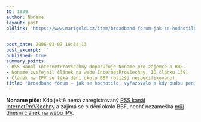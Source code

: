 ```yaml
---
ID: 1939
author: Noname
layout: post
oldlink: 'https://www.marigold.cz/item/broadband-forum-jak-se-hodnotilo-vyrazovalo-a-kdy-budou-penize

  '
post_date: 2006-03-07 10:34:13
post_excerpt: ''
published: true
summary_points:
- RSS kanál InternetProVšechny doporučuje Noname pro zájemce o BBF.
- Noname zveřejnil článek na webu InternetProVšechny, ID článku 159.
- Článek na IPV se týká dění okolo BBF (bližší nespecifikováno).
title: "Broadband fórum – jak se hodnotilo, vyřazovalo a kdy budou peníze"
---
```


<p><strong>Noname píše:</strong> Kdo ještě nemá zaregistrovaný <a href="http://www.internetprovsechny.cz/rss.xml">RSS kanál InternetProVšechny</a> a zajímá se o dění okolo BBF, nechť nezamešká <a href="http://www.internetprovsechny.cz/clanek.php?cid=159">můj dnešní článek na webu IPV</a>.</p>